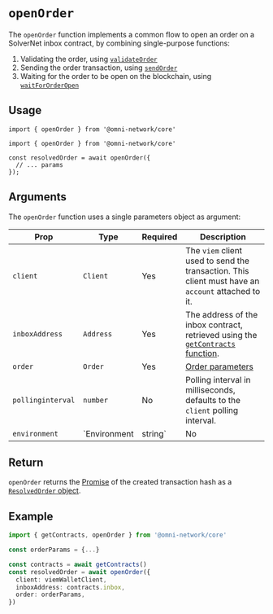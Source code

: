 # `openOrder`

The `openOrder` function implements a common flow to open an order on a SolverNet inbox contract, by combining single-purpose functions:

1. Validating the order, using [`validateOrder`](/sdk/core/validateOrder.md)
2. Sending the order transaction, using [`sendOrder`](/sdk/core/sendOrder.mdx)
3. Waiting for the order to be open on the blockchain, using [`waitForOrderOpen`](/sdk/core/waitForOrderOpen.md)

## Usage

`import { openOrder } from '@omni-network/core'`

```tsx
import { openOrder } from '@omni-network/core'

const resolvedOrder = await openOrder({
  // ... params
});
```

## Arguments

The `openOrder` function uses a single parameters object as argument:

| Prop                | Type                                 | Required | Description                                                                                                                         |
| ------------------- | ------------------------------------ | -------- | ----------------------------------------------------------------------------------------------------------------------------------- |
| `client`        | `Client`                             | Yes      | The `viem` client used to send the transaction. This client must have an `account` attached to it.                                                                          |
| `inboxAddress`       | `Address`                             | Yes      | The address of the inbox contract, retrieved using the [`getContracts` function](/sdk/core/getContracts).                                                                     |
| `order`           | `Order`                         | Yes      | [Order parameters](/sdk/core/validateOrder#1-order-parameters-required) |
| `pollinginterval`       | `number`                             | No      | Polling interval in milliseconds, defaults to the `client` polling interval.                                                                     |
| `environment`           | `Environment | string`                         | No      | SolverNet environment to use, either `mainnet` (default) or `testnet`. |

## Return

`openOrder` returns the [Promise](https://developer.mozilla.org/en-US/docs/Web/JavaScript/Reference/Global_Objects/Promise) of the created transaction hash as a [`ResolvedOrder` object](/sdk/core/waitForOrderOpen#resolvedorder).

## Example

```ts
import { getContracts, openOrder } from '@omni-network/core'

const orderParams = {...}

const contracts = await getContracts()
const resolvedOrder = await openOrder({
  client: viemWalletClient,
  inboxAddress: contracts.inbox,
  order: orderParams,
})
```
